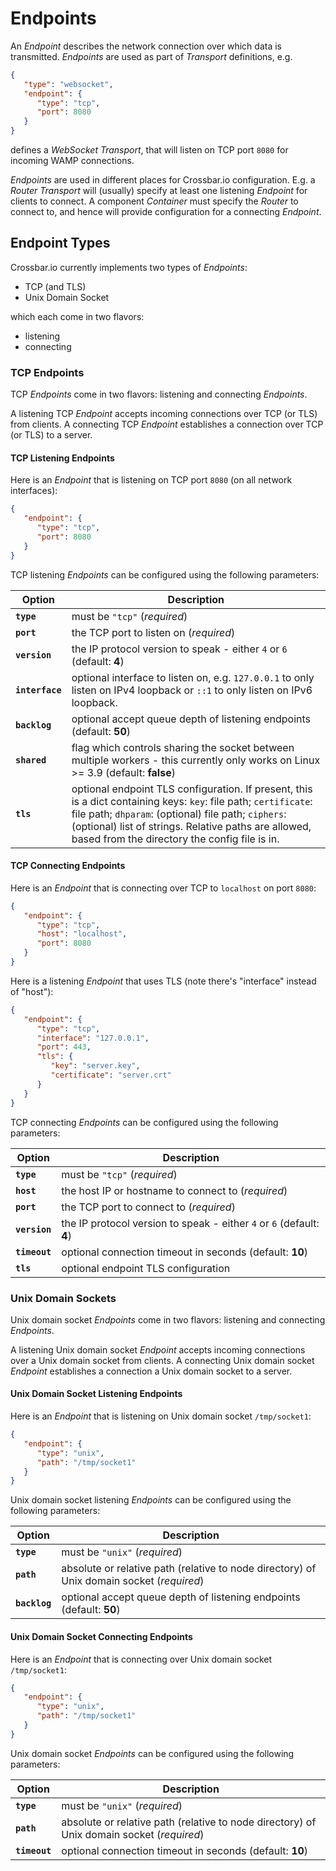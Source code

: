 # Endpoints

An *Endpoint* describes the network connection over which data is transmitted. *Endpoints* are used as part of *Transport* definitions, e.g.

```json
{
   "type": "websocket",
   "endpoint": {
      "type": "tcp",
      "port": 8080
   }
}
```

defines a *WebSocket Transport*, that will listen on TCP port `8080` for incoming WAMP connections.

*Endpoints* are used in different places for Crossbar.io configuration. E.g. a *Router* *Transport* will (usually) specify at least one listening *Endpoint* for clients to connect. A component *Container* must specify the *Router* to connect to, and hence will provide configuration for a connecting *Endpoint*.


## Endpoint Types

Crossbar.io currently implements two types of *Endpoints*:

* TCP (and TLS)
* Unix Domain Socket

which each come in two flavors:

* listening
* connecting


### TCP Endpoints

TCP *Endpoints* come in two flavors: listening and connecting *Endpoints*.

A listening TCP *Endpoint* accepts incoming connections over TCP (or TLS) from clients. A connecting TCP *Endpoint* establishes a connection over TCP (or TLS) to a server.

#### TCP Listening Endpoints

Here is an *Endpoint* that is listening on TCP port `8080` (on all network interfaces):

```json
{
   "endpoint": {
      "type": "tcp",
      "port": 8080
   }  
}
```

TCP listening *Endpoints* can be configured using the following parameters:

Option | Description
-----|------
**`type`** | must be `"tcp"` (*required*)
**`port`** | the TCP port to listen on (*required*)
**`version`** | the IP protocol version to speak - either `4` or `6` (default: **4**)
**`interface`** | optional interface to listen on, e.g. `127.0.0.1` to only listen on IPv4 loopback or `::1` to only listen on IPv6 loopback.
**`backlog`** | optional accept queue depth of listening endpoints (default: **50**)
**`shared`** | flag which controls sharing the socket between multiple workers - this currently only works on Linux >= 3.9 (default: **false**)
**`tls`** | optional endpoint TLS configuration. If present, this is a dict containing keys: `key`: file path; `certificate`: file path; `dhparam`: (optional) file path; `ciphers`: (optional) list of strings. Relative paths are allowed, based from the directory the config file is in.

#### TCP Connecting Endpoints

Here is an *Endpoint* that is connecting over TCP to `localhost` on port `8080`:

```json
{
   "endpoint": {
      "type": "tcp",
      "host": "localhost",
      "port": 8080
   }   
}
```

Here is a listening *Endpoint* that uses TLS (note there's "interface" instead of "host"):

```json
{
   "endpoint": {
      "type": "tcp",
      "interface": "127.0.0.1",
      "port": 443,
      "tls": {
         "key": "server.key",
         "certificate": "server.crt"
      }   
   }
}
```
TCP connecting *Endpoints* can be configured using the following parameters:

Option | Description
-----|------
**`type`** | must be `"tcp"` (*required*)
**`host`** | the host IP or hostname to connect to (*required*)
**`port`** | the TCP port to connect to (*required*)
**`version`** | the IP protocol version to speak - either `4` or `6` (default: **4**)
**`timeout`** | optional connection timeout in seconds (default: **10**)
**`tls`** | optional endpoint TLS configuration

### Unix Domain Sockets

Unix domain socket *Endpoints* come in two flavors: listening and connecting *Endpoints*.

A listening Unix domain socket *Endpoint* accepts incoming connections over a Unix domain socket from clients. A connecting Unix domain socket *Endpoint* establishes a connection a Unix domain socket to a server.

#### Unix Domain Socket Listening Endpoints

Here is an *Endpoint* that is listening on Unix domain socket `/tmp/socket1`:

```json
{
   "endpoint": {
      "type": "unix",
      "path": "/tmp/socket1"
   }   
}
```

Unix domain socket listening *Endpoints* can be configured using the following parameters:

Option | Description
-----|------
**`type`** | must be `"unix"` (*required*)
**`path`** | absolute or relative path (relative to node directory) of Unix domain socket (*required*)
**`backlog`** | optional accept queue depth of listening endpoints (default: **50**)

#### Unix Domain Socket Connecting Endpoints

Here is an *Endpoint* that is connecting over Unix domain socket `/tmp/socket1`:

```json
{
   "endpoint": {
      "type": "unix",
      "path": "/tmp/socket1"
   }   
}
```

Unix domain socket *Endpoints* can be configured using the following parameters:

Option | Description
-----|------
**`type`** | must be `"unix"` (*required*)
**`path`** | absolute or relative path (relative to node directory) of Unix domain socket (*required*)
**`timeout`** | optional connection timeout in seconds (default: **10**)
